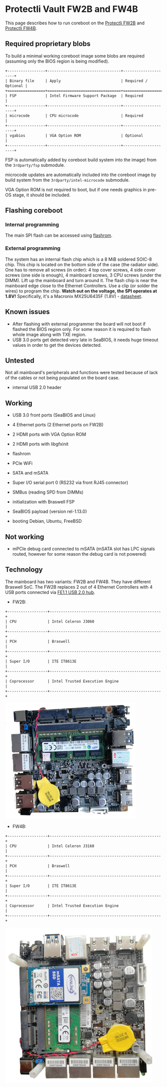 # Protectli Vault FW2B and FW4B

This page describes how to run coreboot on the [Protectli FW2B] and
[Protectli FW4B].


## Required proprietary blobs

To build a minimal working coreboot image some blobs are required (assuming
only the BIOS region is being modified).

```eval_rst
+-----------------+---------------------------------+---------------------+
| Binary file     | Apply                           | Required / Optional |
+=================+=================================+=====================+
| FSP             | Intel Firmware Support Package  | Required            |
+-----------------+---------------------------------+---------------------+
| microcode       | CPU microcode                   | Required            |
+-----------------+---------------------------------+---------------------+
| vgabios         | VGA Option ROM                  | Optional            |
+-----------------+---------------------------------+---------------------+
```

FSP is automatically added by coreboot build system into the image) from the
`3rdparty/fsp` submodule.

microcode updates are automatically included into the coreboot image by build
system from the `3rdparty/intel-microcode` submodule.

VGA Option ROM is not required to boot, but if one needs graphics in pre-OS
stage, it should be included.

## Flashing coreboot

### Internal programming

The main SPI flash can be accessed using [flashrom].

### External programming

The system has an internal flash chip which is a 8 MiB soldered SOIC-8 chip.
This chip is located on the bottom side of the case (the radiator side). One
has to remove all screws (in order): 4 top cover screws, 4 side cover screws
(one side is enough), 4 mainboard screws, 3 CPU screws (under the DIMM). Lift
up the mainboard and turn around it. The flash chip is near the mainboard edge
close to the Ethernet Controllers. Use a clip (or solder the wires) to program
the chip. **Watch out on the voltage, the SPI operates at 1.8V!** Specifically,
it's a Macronix MX25U6435F (1.8V) - [datasheet][MX25U6435F].

## Known issues

- After flashing with external programmer the board will not boot if flashed
  the BIOS region only. For some reason it is required to flash whole image
  along with TXE region.
- USB 3.0 ports get detected very late in SeaBIOS, it needs huge timeout
  values in order to get the devices detected.

## Untested

Not all mainboard's peripherals and functions were tested because of lack of
the cables or not being populated on the board case.

- internal USB 2.0 header

## Working

- USB 3.0 front ports (SeaBIOS and Linux)
- 4 Ethernet ports (2 Ethernet ports on FW2B)
- 2 HDMI ports with VGA Option ROM
- 2 HDMI ports with libgfxinit
- flashrom
- PCIe WiFi
- SATA and mSATA
- Super I/O serial port 0 (RS232 via front RJ45 connector)
- SMBus (reading SPD from DIMMs)
- initialization with Braswell FSP
- SeaBIOS payload (version rel-1.13.0)

- booting Debian, Ubuntu, FreeBSD

## Not working

- mPCIe debug card connected to mSATA (mSATA slot has LPC signals routed,
  however for some reason the debug card is not powered)

## Technology

The mainboard has two variants: FW2B and FW4B. They have different Braswell
SoC. The FW2B replaces 2 out of 4 Ethernet Controllers with 4 USB ports
connected via [FE1.1 USB 2.0 hub].

- FW2B:

```eval_rst
+------------------+--------------------------------------------------+
| CPU              | Intel Celeron J3060                              |
+------------------+--------------------------------------------------+
| PCH              | Braswell                                         |
+------------------+--------------------------------------------------+
| Super I/O        | ITE IT8613E                                      |
+------------------+--------------------------------------------------+
| Coprocessor      | Intel Trusted Execution Engine                   |
+------------------+--------------------------------------------------+
```

![](fw2b.jpg)

- FW4B:

```eval_rst
+------------------+--------------------------------------------------+
| CPU              | Intel Celeron J3160                              |
+------------------+--------------------------------------------------+
| PCH              | Braswell                                         |
+------------------+--------------------------------------------------+
| Super I/O        | ITE IT8613E                                      |
+------------------+--------------------------------------------------+
| Coprocessor      | Intel Trusted Execution Engine                   |
+------------------+--------------------------------------------------+
```

![](fw4b.jpg)

[Protectli FW2B]: https://protectli.com/vault-2-port/
[Protectli FW4B]: https://protectli.com/product/fw4b/
[MX25U6435F]: https://www.macronix.com/Lists/Datasheet/Attachments/7411/MX25U6435F,%201.8V,%2064Mb,%20v1.5.pdf
[FE1.1 USB 2.0 hub]: https://cdn-shop.adafruit.com/product-files/2991/FE1.1s+Data+Sheet+(Rev.+1.0).pdf
[flashrom]: https://flashrom.org/Flashrom
